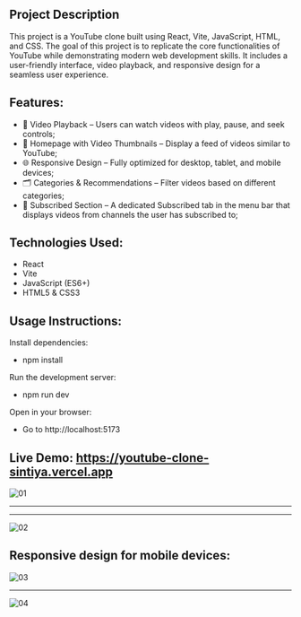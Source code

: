 ## Project Description
This project is a YouTube clone built using React, Vite, JavaScript, HTML, and CSS. The goal of this project is to replicate the core functionalities of YouTube while demonstrating modern web development skills. It includes a user-friendly interface, video playback, and responsive design for a seamless user experience.

## Features:
- 🎥 Video Playback – Users can watch videos with play, pause, and seek controls;
- 📌 Homepage with Video Thumbnails – Display a feed of videos similar to YouTube;
- 🌐 Responsive Design – Fully optimized for desktop, tablet, and mobile devices;
- 🗂️ Categories & Recommendations – Filter videos based on different categories;
- 🔔 Subscribed Section – A dedicated Subscribed tab in the menu bar that displays videos from channels the user has subscribed to;

## Technologies Used:
- React 
- Vite
- JavaScript (ES6+) 
- HTML5 & CSS3 

## Usage Instructions:
Install dependencies:
- npm install

Run the development server:
- npm run dev

Open in your browser:
- Go to http://localhost:5173

## Live Demo: https://youtube-clone-sintiya.vercel.app
![01](https://github.com/user-attachments/assets/dde096a8-763b-4dfd-b8d0-b21da7ca42f4)
<hr>
<hr>

![02](https://github.com/user-attachments/assets/1afbacfe-3292-4a5a-be45-8220023b8493)

## Responsive design for mobile devices:
![03](https://github.com/user-attachments/assets/5761766e-7421-43ef-ae5f-7c981b21f2a1)<hr>![04](https://github.com/user-attachments/assets/bd2c469b-38a4-4516-9be9-ed7730c4416d)



